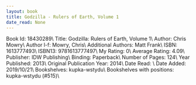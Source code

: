 ```yaml
---
layout: book
title: Godzilla - Rulers of Earth, Volume 1
date_read: None
---
```


Book Id: 18430289\ 
Title: Godzilla: Rulers of Earth, Volume 1\ 
Author: Chris Mowry\ 
Author l-f: Mowry, Chris\ 
Additional Authors: Matt Frank\ 
ISBN: 1613777493\ 
ISBN13: 9781613777497\ 
My Rating: 0\ 
Average Rating: 4.09\ 
Publisher: IDW Publishing\ 
Binding: Paperback\ 
Number of Pages: 124\ 
Year Published: 2013\ 
Original Publication Year: 2014\ 
Date Read: \ 
Date Added: 2019/10/21\ 
Bookshelves: kupka-wstydu\ 
Bookshelves with positions: kupka-wstydu (#515)\ 

